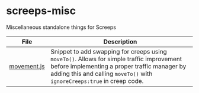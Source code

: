 # screeps-misc
Miscellaneous standalone things for Screeps

| File  | Description |
| ------------- | ------------- |
| [movement.js](movement.js)  | Snippet to add swapping for creeps using `moveTo()`. Allows for simple traffic improvement before implementing a proper traffic manager by adding this and calling `moveTo()` with `ignoreCreeps:true` in creep code.  |
